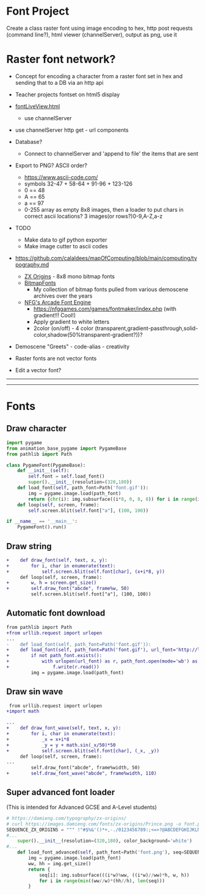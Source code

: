 Font Project
============

Create a class raster font using image encoding to hex, http post requests (command line?), html viewer (channelServer), output as png, use it


Raster font network?
===================
* Concept for encoding a character from a raster font set in hex and sending that to a DB via an http api
* Teacher projects fontset on html5 display

* [fontLiveView.html](./fontLiveView.html)
    * use channelServer
* use channelServer http get - url components
* Database?
    * Connect to channelServer and 'append to file' the items that are sent
* Export to PNG? ASCII order?
    * https://www.ascii-code.com/
    * symbols 32-47 + 58-64 + 91-96 + 123-126
    * 0 == 48
    * A == 65
    * a == 97
    * 0-255 array as empty 8x8 images, then a loader to put chars in correct ascii locations? 3 images(or rows?)0-9,A-Z,a-z
* TODO
    * Make data to gif python exporter
    * Make image cutter to ascii codes
* https://github.com/calaldees/mapOfComputing/blob/main/computing/typography.md
    * [ZX Origins](https://damieng.com/typography/zx-origins) - 8x8 mono bitmap fonts
    * [BitmapFonts](https://github.com/ianhan/BitmapFonts/blob/main/README.md)
        * My collection of bitmap fonts pulled from various demoscene archives over the years
    * [NFG's Arcade Font Engine](https://nfggames.com/games/fontmaker/lister.php)
        * https://nfggames.com/games/fontmaker/index.php (with gradient!!! Cool!)
        * Apply gradient to white letters
        * 2color (on/off) - 4 color (transparent,gradient-passthrough,solid-color,shadow(50%transparent-gradient?))?
* Demoscene "Greets" - code-alias - creativity

* Raster fonts are not vector fonts
* Edit a vector font?



<style>
@media print {
    hr {display: none;}
    h1 {page-break-before: always;}
    h1:first-of-type {page-break-before: avoid;}
}
pre[class*="language-"] {background-color: #e7e7e7; border: 1px grey solid;} /* code blocks print visibly on paper*/
.token.inserted {font-weight: bolder; color: green;}
.token.deleted {text-decoration: line-through; color: red;}
</style>

---
<hr style="page-break-after: always;"/>

Fonts
=====

Draw character
--------------

```python
import pygame
from animation_base_pygame import PygameBase
from pathlib import Path

class PygameFont(PygameBase):
    def __init__(self):
        self.font = self.load_font()
        super().__init__(resolution=(320,180))
    def load_font(self, path_font=Path('font.gif')):
        img = pygame.image.load(path_font)
        return {chr(i): img.subsurface((i*8, 0, 8, 8)) for i in range(img.get_width()//8)}
    def loop(self, screen, frame):
        self.screen.blit(self.font["a"], (100, 100))

if __name__ == '__main__':
    PygameFont().run()
```

Draw string
-----------

```diff
+    def draw_font(self, text, x, y):
+        for i, char in enumerate(text):
+            self.screen.blit(self.font[char], (x+i*8, y))
     def loop(self, screen, frame):
+        w, h = screen.get_size()
+        self.draw_font("abcde", frame%w, 50)
         self.screen.blit(self.font["a"], (100, 100))
```

Automatic font download
-----------------------

```diff
from pathlib import Path
+from urllib.request import urlopen
...
-    def load_font(self, path_font=Path('font.gif')):
+    def load_font(self, path_font=Path('font.gif'), url_font='http://localhost:8000/static/font.gif'):
+        if not path_font.exists():
+            with urlopen(url_font) as r, path_font.open(mode='wb') as f:
+                f.write(r.read())
         img = pygame.image.load(path_font)
```

Draw sin wave
-------------

```diff
 from urllib.request import urlopen
+import math

...
+    def draw_font_wave(self, text, x, y):
+        for i, char in enumerate(text):
+            _x = x+i*8
+            _y = y + math.sin(_x/50)*50
+            self.screen.blit(self.font[char], (_x, _y))
     def loop(self, screen, frame):
...
         self.draw_font("abcde", frame%width, 50)
+        self.draw_font_wave("abcde", frame%width, 110)
```

Super advanced font loader
--------------------------

(This is intended for Advanced GCSE and A-Level students)

```python
# https://damieng.com/typography/zx-origins/
# curl https://images.damieng.com/fonts/zx-origins/Prince.png -o font.png
SEQUENCE_ZX_ORIGINS = """ !"#$%&'()*+,-./0123456789:;<=>?@ABCDEFGHIJKLMNOPQRSTUVWXYZ[\]^_£abcdefghijklmnopqrstuvwxyz{|}~©"""
#...
    super().__init__(resolution=(320,180), color_background='white')
#...
    def load_font_advanced(self, path_font=Path('font.png'), seq=SEQUENCE_ZX_ORIGINS, w=8, h=8):
        img = pygame.image.load(path_font)
        ww, hh = img.get_size()
        return {
            seq[i]: img.subsurface(((i*w)%ww, ((i*w)//ww)*h, w, h))
            for i in range(min((ww//w)*(hh//h), len(seq)))
        }
```
